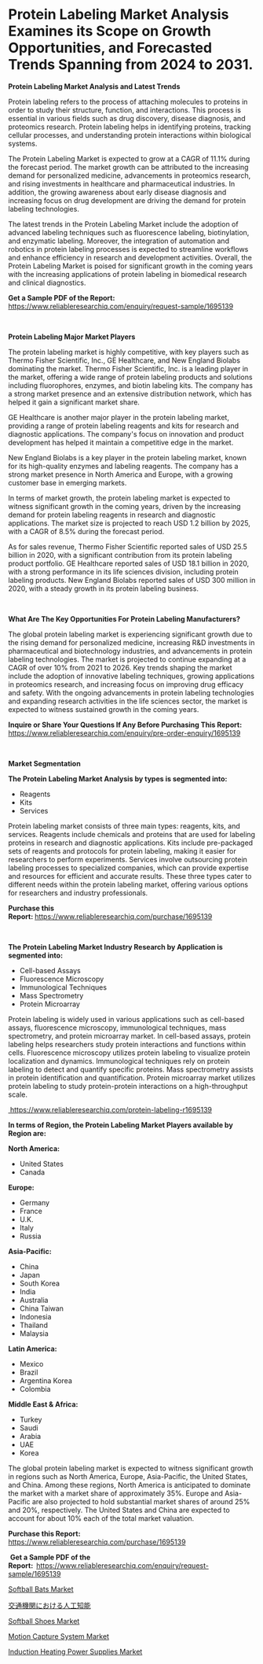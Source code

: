 <p><h1>Protein Labeling Market Analysis Examines its Scope on Growth Opportunities, and Forecasted Trends Spanning from 2024 to 2031.</h1></p><p><strong>Protein Labeling Market Analysis and Latest Trends</strong></p>
<p><p>Protein labeling refers to the process of attaching molecules to proteins in order to study their structure, function, and interactions. This process is essential in various fields such as drug discovery, disease diagnosis, and proteomics research. Protein labeling helps in identifying proteins, tracking cellular processes, and understanding protein interactions within biological systems.</p><p>The Protein Labeling Market is expected to grow at a CAGR of 11.1% during the forecast period. The market growth can be attributed to the increasing demand for personalized medicine, advancements in proteomics research, and rising investments in healthcare and pharmaceutical industries. In addition, the growing awareness about early disease diagnosis and increasing focus on drug development are driving the demand for protein labeling technologies.</p><p>The latest trends in the Protein Labeling Market include the adoption of advanced labeling techniques such as fluorescence labeling, biotinylation, and enzymatic labeling. Moreover, the integration of automation and robotics in protein labeling processes is expected to streamline workflows and enhance efficiency in research and development activities. Overall, the Protein Labeling Market is poised for significant growth in the coming years with the increasing applications of protein labeling in biomedical research and clinical diagnostics.</p></p>
<p><strong>Get a Sample PDF of the Report:&nbsp;</strong> <a href="https://www.reliableresearchiq.com/enquiry/request-sample/1695139">https://www.reliableresearchiq.com/enquiry/request-sample/1695139</a></p>
<p>&nbsp;</p>
<p><strong>Protein Labeling Major Market Players</strong></p>
<p><p>The protein labeling market is highly competitive, with key players such as Thermo Fisher Scientific, Inc., GE Healthcare, and New England Biolabs dominating the market. Thermo Fisher Scientific, Inc. is a leading player in the market, offering a wide range of protein labeling products and solutions including fluorophores, enzymes, and biotin labeling kits. The company has a strong market presence and an extensive distribution network, which has helped it gain a significant market share.</p><p>GE Healthcare is another major player in the protein labeling market, providing a range of protein labeling reagents and kits for research and diagnostic applications. The company's focus on innovation and product development has helped it maintain a competitive edge in the market.</p><p>New England Biolabs is a key player in the protein labeling market, known for its high-quality enzymes and labeling reagents. The company has a strong market presence in North America and Europe, with a growing customer base in emerging markets.</p><p>In terms of market growth, the protein labeling market is expected to witness significant growth in the coming years, driven by the increasing demand for protein labeling reagents in research and diagnostic applications. The market size is projected to reach USD 1.2 billion by 2025, with a CAGR of 8.5% during the forecast period.</p><p>As for sales revenue, Thermo Fisher Scientific reported sales of USD 25.5 billion in 2020, with a significant contribution from its protein labeling product portfolio. GE Healthcare reported sales of USD 18.1 billion in 2020, with a strong performance in its life sciences division, including protein labeling products. New England Biolabs reported sales of USD 300 million in 2020, with a steady growth in its protein labeling business.</p></p>
<p>&nbsp;</p>
<p><strong>What Are The Key Opportunities For Protein Labeling Manufacturers?</strong></p>
<p><p>The global protein labeling market is experiencing significant growth due to the rising demand for personalized medicine, increasing R&D investments in pharmaceutical and biotechnology industries, and advancements in protein labeling technologies. The market is projected to continue expanding at a CAGR of over 10% from 2021 to 2026. Key trends shaping the market include the adoption of innovative labeling techniques, growing applications in proteomics research, and increasing focus on improving drug efficacy and safety. With the ongoing advancements in protein labeling technologies and expanding research activities in the life sciences sector, the market is expected to witness sustained growth in the coming years.</p></p>
<p><strong>Inquire or Share Your Questions If Any Before Purchasing This Report:</strong> <a href="https://www.reliableresearchiq.com/enquiry/pre-order-enquiry/1695139">https://www.reliableresearchiq.com/enquiry/pre-order-enquiry/1695139</a></p>
<p>&nbsp;</p>
<p><strong>Market Segmentation</strong></p>
<p><strong>The Protein Labeling Market Analysis by types is segmented into:</strong></p>
<p><ul><li>Reagents</li><li>Kits</li><li>Services</li></ul></p>
<p><p>Protein labeling market consists of three main types: reagents, kits, and services. Reagents include chemicals and proteins that are used for labeling proteins in research and diagnostic applications. Kits include pre-packaged sets of reagents and protocols for protein labeling, making it easier for researchers to perform experiments. Services involve outsourcing protein labeling processes to specialized companies, which can provide expertise and resources for efficient and accurate results. These three types cater to different needs within the protein labeling market, offering various options for researchers and industry professionals.</p></p>
<p><strong>Purchase this Report:&nbsp;</strong><a href="https://www.reliableresearchiq.com/purchase/1695139">https://www.reliableresearchiq.com/purchase/1695139</a></p>
<p>&nbsp;</p>
<p><strong>The Protein Labeling Market Industry Research by Application is segmented into:</strong></p>
<p><ul><li>Cell-based Assays</li><li>Fluorescence Microscopy</li><li>Immunological Techniques</li><li>Mass Spectrometry</li><li>Protein Microarray</li></ul></p>
<p><p>Protein labeling is widely used in various applications such as cell-based assays, fluorescence microscopy, immunological techniques, mass spectrometry, and protein microarray market. In cell-based assays, protein labeling helps researchers study protein interactions and functions within cells. Fluorescence microscopy utilizes protein labeling to visualize protein localization and dynamics. Immunological techniques rely on protein labeling to detect and quantify specific proteins. Mass spectrometry assists in protein identification and quantification. Protein microarray market utilizes protein labeling to study protein-protein interactions on a high-throughput scale.</p></p>
<p><a href="https://www.reliableresearchiq.com/protein-labeling-r1695139">&nbsp;https://www.reliableresearchiq.com/protein-labeling-r1695139</a></p>
<p><strong>In terms of Region, the Protein Labeling Market Players available by Region are:</strong></p>
<p>
    <p> <strong> North America: </strong>
        <ul>
            <li>United States</li>
            <li>Canada</li>
        </ul>
        </p> 
    <p> <strong> Europe: </strong>
        <ul>
            <li>Germany</li>
            <li>France</li>
            <li>U.K.</li>
            <li>Italy</li>
            <li>Russia</li>
        </ul>
        </p> 
    <p> <strong> Asia-Pacific: </strong>
        <ul>
            <li>China</li>
            <li>Japan</li>
            <li>South Korea</li>
            <li>India</li>
            <li>Australia</li>
            <li>China Taiwan</li>
            <li>Indonesia</li>
            <li>Thailand</li>
            <li>Malaysia</li>
        </ul>
        </p> 
    <p> <strong> Latin America: </strong>
        <ul>
            <li>Mexico</li>
            <li>Brazil</li>
            <li>Argentina Korea</li>
            <li>Colombia</li>
        </ul>
        </p> 
    <p> <strong> Middle East & Africa: </strong>
        <ul>
            <li>Turkey</li>
            <li>Saudi</li>
            <li>Arabia</li>
            <li>UAE</li>
            <li>Korea</li>
        </ul>
    </p>
    </p>
<p><p>The global protein labeling market is expected to witness significant growth in regions such as North America, Europe, Asia-Pacific, the United States, and China. Among these regions, North America is anticipated to dominate the market with a market share of approximately 35%. Europe and Asia-Pacific are also projected to hold substantial market shares of around 25% and 20%, respectively. The United States and China are expected to account for about 10% each of the total market valuation.</p></p>
<p><strong>Purchase this Report: </strong><a href="https://www.reliableresearchiq.com/purchase/1695139">https://www.reliableresearchiq.com/purchase/1695139</a></p>
<p>&nbsp;<strong>Get a Sample PDF of the Report:&nbsp;&nbsp;</strong><a href="https://www.reliableresearchiq.com/enquiry/request-sample/1695139">https://www.reliableresearchiq.com/enquiry/request-sample/1695139</a></p>
<p><strong></strong></p>
<p><p><a href="https://github.com/globismark/Market-Research-Report-List-4/blob/main/softball-bats-market.md">Softball Bats Market</a></p><p><a href="https://github.com/zjkmgcs938405/Market-Research-Report-List-3/blob/main/865728223342.md">交通機関における人工知能</a></p><p><a href="https://github.com/prosalinda88/Market-Research-Report-List-5/blob/main/softball-shoes-market.md">Softball Shoes Market</a></p><p><a href="https://www.linkedin.com/pulse/motion-capture-system-market-size-growth-trends-statistics-7wpwc">Motion Capture System Market</a></p><p><a href="https://www.linkedin.com/pulse/induction-heating-power-supplies-market-share-analysis-9a5xc">Induction Heating Power Supplies Market</a></p></p>